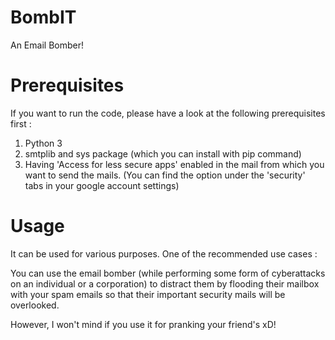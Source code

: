 # BombIT
An Email Bomber!

# Prerequisites

If you want to run the code, please have a look at the following prerequisites first :

1. Python 3
2. smtplib and sys package (which you can install with pip command)
3. Having 'Access for less secure apps' enabled in the mail from which you want to send the mails. (You can find the option under the 'security' tabs in your google account settings)

# Usage

It can be used for various purposes.
One of the recommended use cases :

You can use the email bomber (while performing some form of cyberattacks on an individual or a corporation) to distract them by flooding their mailbox with your spam emails so that their important security mails will be overlooked.


However, I won't mind if you use it for pranking your friend's xD!